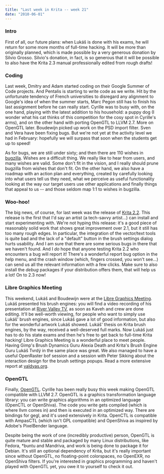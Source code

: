```yaml
---
title: "Last week in Krita -- week 21"
date: "2010-06-01"
---
```


### Intro

First of all, our future plans: when Lukáš is done with his exams, he will return for some more months of full-time hacking. It will be more than originally planned, which is made possible by a very generous donation by Silvio Grosso. Silvio's donation, in fact, is so generous that it will be possible to also have the Krita 2.3 manual professionally edited from rough drafts!  
  

### Coding  

Last week, Dmitry and Adam started coding on their Google Summer of Code projects. And Pentalis is starting to write code as we write. Hit by the unfortunate tendency of French universities to disregard any alignment to Google's idea of when the summer starts, Marc Pegon still has to finish his last assignment before he can really start. Cyrille was to busy with, on the one hand, playing with the latest addition to his household: a puppy dog (I wonder what his cat thinks of this competition for the cosy spot in Cyrille's arms), and on the other hand with porting OpenGTL to LLVM 2.7. More on OpenGTL later. Boudewijn picked up work on the PSD import filter. Sven and Vera have been fixing bugs. But we're not yet at the activity level we had in February: hopefully we will surpass that soon when the students get up to speed!

As for bugs, we are still under sixty; and then there are 110 wishes in [bugzilla](http://www.bugs.kde.org). Wishes are a difficult thing. We really like to hear from users, and many wishes are valid. Some don't fit in the vision, and I really should prune bugzilla from wishes that don't fit. On the other hand, we also have a roadmap with an action plan and everything, created by carefully looking into what users tell us they need, what we perceive as useful functionality looking at the way our target users use other applications and finally things that appeal to us -- and those seldom map 1:1 to wishes in bugzilla.  

### Woo-hoo!  

The big news, of course, for last week was the release of [Krita 2.2](http://krita.org/component/content/article/9-krita-updates/45-krita-22-released). This release is the first that I'd say an artist (a tech-savvy artist...) can install and start experimenting with. We're not hyping this release: it's a good piece of reasonably solid work that shows great improvement over 2.1, but it still has too many rough edges. In particular, the integration of the vector/text tools is quite bad and the lack of a "default" button in the brush settings dialog hurts usability. And I am sure that there are some serious bugs in there that we haven't found. And I _do_ hope that anyone testing Krita 2.2 who encounters a bug will report it! There's a wonderful report bug option in the help menu, and the crash window (which, fingers crossed, you won't see...) can send us all the relevant information with a few clicks. Make sure to also install the _debug_ packages if your distribution offers them, that will help us a lot! On to 2.3 now!  

### Libre Graphics Meeting  

This weekend, Lukáš and Boudewijn were at the [Libre Graphics Meeting](http://www.libregraphicsmeeting.org). Lukáš presented his brush engines: you will find a video recording of his presentation at [River Valley TV](http://river-valley.tv/conferences/lgm-2010), as soon as Kaveh and crew are done editing. It'll be well-worth viewing, for people who want to simply use Lukáš' brush engines, since Lukáš gave a lot of good information, but also for the wonderful artwork Lukáš showed. Lukáš' thesis on Krita brush engines, by the way, received a well-deserved full marks. Now Lukáš just has to do his state exams and then he's free to get back to full-time Krita hacking! Libre Graphics Meeting is a wonderful place to meet people. Having Gimp's Brush Dynamics Guru Alexia Death and Krita's Brush Engine Guru Lukáš Tvrdý in the same place was great. We also managed to have a useful OpenRaster bof session and a session with Peter Sikking about the interaction design for the brush settings popups. Read a more extensive report at [valdyas.org](http://www.valdyas.org/fading/index.cgi/urlaub/lgm2010.html).  

### OpenGTL  

Finally, [OpenGTL](http://opengtl.org/). Cyrille has been really busy this week making OpenGTL compatible with LLVM 2.7. OpenGTL is a graphics transformation language library: you can write graphics algorithms in an optimized language (OpenCTL or OpenShiva). The code you write gets compiled (which is where llvm comes in) and then is executed in an optimized way. There are bindings for gegl, and it's used extensively in Krita. OpenCTL is compatible with AmpasCTL (which isn't GPL compatible) and OpenShiva as inspired by Adobe's PixelBender language.

Despite being the work of one (incredibly productive) person, OpenGTL is quite mature and stable and packaged by many Linux distributions, like Fedora, \*buntu and Mandriva, and work is being done to package it for Debian. It's still an optional dependency of Krita, but it's really important since without OpenGTL, no floating-point colorspaces, no OpenEXR, no OpenShiva filters. If you're interested in graphics programming and haven't played with OpenGTL yet, you owe it to yourself to check it out.
